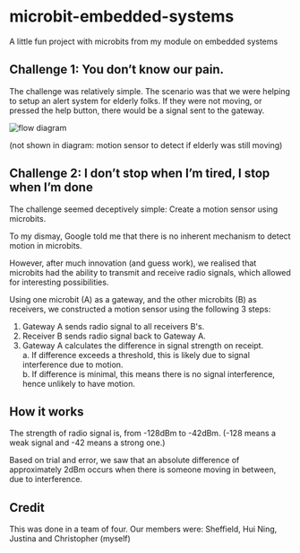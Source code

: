 # microbit-embedded-systems
A little fun project with microbits from my module on embedded systems 

## Challenge 1: You don’t know our pain.

The challenge was relatively simple. The scenario was that we were helping to setup an alert system for elderly folks. If they were not moving, or pressed the help button, there would be a signal sent to the gateway. 

![flow diagram](https://i.ibb.co/ZMCmZfk/Screenshot-2020-10-17-at-1-55-56-AM.png)

(not shown in diagram: motion sensor to detect if elderly was still moving)

## Challenge 2:  I don’t stop when I’m tired, I stop when I’m done

The challenge seemed deceptively simple: Create a motion sensor using microbits.

To my dismay, Google told me that there is no inherent mechanism to detect motion in microbits.

However, after much innovation (and guess work), we realised that microbits had the ability to transmit and receive radio signals, which allowed for interesting possibilities.

Using one microbit (A) as a gateway, and the other microbits (B) as receivers, we constructed a motion sensor using the following 3 steps:
1. Gateway A sends radio signal to all receivers B's.
2. Receiver B sends radio signal back to Gateway A.
3. Gateway A calculates the difference in signal strength on receipt.
  </br> a. If difference exceeds a threshold, this is likely due to signal interference due to motion.
  </br> b. If difference is minimal, this means there is no signal interference, hence unlikely to have motion.

## How it works

The strength of radio signal is, from -128dBm to -42dBm. (-128 means a weak signal and -42 means a strong one.)

Based on trial and error, we saw that an absolute difference of  approximately 2dBm occurs when there is someone moving in between, due to interference.

## Credit

This was done in a team of four. Our members were: Sheffield, Hui Ning, Justina and Christopher (myself)

